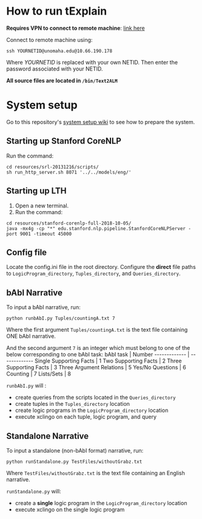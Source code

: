 # How to run tExplain
**Requires VPN to connect to remote machine**: [link here](https://nu-vpn.nebraska.edu/)

Connect to remote machine using:
```
ssh YOURNETID@unomaha.edu@10.66.190.178
```
Where *YOURNETID* is replaced with your own NETID. Then enter the password associated with your NETID.

**All source files are located in ```/bin/Text2ALM```**

# System setup
Go to this repository's [system setup wiki](https://github.com/jorgefandinno/tExplain/wiki/System-Setup) to see how to prepare the system.

## Starting up Stanford CoreNLP
Run the command:
```
cd resources/srl-20131216/scripts/
sh run_http_server.sh 8071 '../../models/eng/'
```

## Starting up LTH
1. Open a new terminal.
2. Run the command:
```
cd resources/stanford-corenlp-full-2018-10-05/
java -mx4g -cp "*" edu.stanford.nlp.pipeline.StanfordCoreNLPServer -port 9001 -timeout 45000
```

## Config file
Locate the config.ini file in the root directory.
Configure the **direct** file paths to `LogicProgram_directory`, `Tuples_directory`, and `Queries_directory`.


## bAbI Narrative
To input a bAbI narrative, run:
```
python runbAbI.py Tuples/countingA.txt 7 
```
Where the first argument `Tuples/countingA.txt` is the text file containing ONE bAbI narrative.

And the second argument `7` is an integer which must belong to one of the below corresponding to one bAbI task:
bAbI task  | Number
------------- | -------------
Single Supporting Facts | 1
Two Supporting Facts | 2
Three Supporting Facts | 3
Three Argument Relations | 5
Yes/No Questions | 6
Counting | 7
Lists/Sets | 8

`runbAbI.py` will :
* create queries from the scripts located in the `Queries_directory`
* create tuples in the `Tuples_directory` location
* create logic programs in the `LogicProgram_directory` location
* execute xclingo on each tuple, logic program, and query

## Standalone Narrative
To input a standalone (non-bAbI format) narrative, run:
```
python runStandalone.py TestFiles/withoutGrabz.txt
```
Where `TestFiles/withoutGrabz.txt` is the text file containing an English narrative.

`runStandalone.py` will:
* create a **single** logic program in the `LogicProgram_directory` location
* execute xclingo on the single logic program
